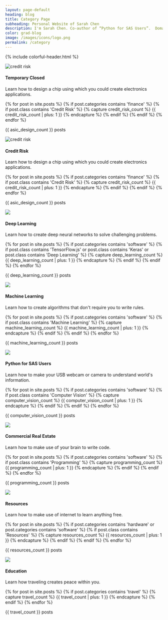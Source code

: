 ```yaml
---
layout: page-default
heading: blog
title: Category Page
subheading: Personal Website of Sarah Chen
description: I'm Sarah Chen. Co-author of “Python for SAS Users”.  Domain expert in banking and insurance (added).  Loving math and using computers to do things, and super passionate about education for youth (Mandarin Chinese, real world practical and beautiful mathematics, computer programming).
color: grad-blog
image: /images/icons/logo.png
permalink: /category
---
```


{% include colorful-header.html %}

<div class="home-container">
  <div class="home-articles">
    <div class="home-wrapper">
      <div class="gem-box">
        <div class="statistics" onclick="location.href='{{ site.baseurl }}/asic-design';">
          <img src="{{ "/images/icons/credit-risk.svg" | relative_url }}" alt="credit risk"/>
          <h4>Temporary Closed</h4>
          <p>Learn how to design a chip using which you could create electronics applications.</p>
          {% for post in site.posts %}
            {% if post.categories contains 'finance' %}
              {% if post.class contains 'Credit Risk' %}
                {% capture credit_risk_count %} {{ credit_risk_count | plus: 1 }} {% endcapture %}
              {% endif %}
            {% endif %}
          {% endfor %}
          <p class="no_of_posts">{{ asic_design_count }} posts</p>
        </div>
        <div class="credit-risk" onclick="location.href='{{ site.baseurl }}/credit-risk';">
          <img src="{{ "/images/icons/credit-risk.svg" | relative_url }}" alt="credit risk"/>
          <h4>Credit Risk</h4>
          <p>Learn how to design a chip using which you could create electronics applications.</p>
          {% for post in site.posts %}
            {% if post.categories contains 'finance' %}
              {% if post.class contains 'Credit Risk' %}
                {% capture credit_risk_count %} {{ credit_risk_count | plus: 1 }} {% endcapture %}
              {% endif %}
            {% endif %}
          {% endfor %}
          <p class="no_of_posts">{{ asic_design_count }} posts</p>
        </div>
        <div class="deep-learning" onclick="location.href='{{ site.baseurl }}/deep-learning';">
            <img src="{{ "/images/icons/deep-learning.svg" | relative_url }}" />
            <h4>Deep Learning</h4>
            <p>Learn how to create deep neural networks to solve challenging problems.</p>
            {% for post in site.posts %}
            {% if post.categories contains 'software' %}
              {% if post.class contains 'TensorFlow.js' or post.class contains 'Keras' or post.class contains 'Deep Learning' %}
                {% capture deep_learning_count %} {{ deep_learning_count | plus: 1 }} {% endcapture %}
              {% endif %}
            {% endif %}
          {% endfor %}
          <p class="no_of_posts">{{ deep_learning_count }} posts</p>
        </div>
        <div class="machine-learning" onclick="location.href='{{ site.baseurl }}/machine-learning';">
            <img src="{{ "/images/icons/machine-learning.svg" | relative_url }}" />
            <h4>Machine Learning</h4>
            <p>Learn how to create algorithms that don't require you to write rules.</p>
            {% for post in site.posts %}
            {% if post.categories contains 'software' %}
              {% if post.class contains 'Machine Learning' %}
                {% capture machine_learning_count %} {{ machine_learning_count | plus: 1 }} {% endcapture %}
              {% endif %}
            {% endif %}
          {% endfor %}
          <p class="no_of_posts">{{ machine_learning_count }} posts</p>
        </div>
        <div class="python-for-sas" onclick="location.href='{{ site.baseurl }}/python-for-sas';">
          <img src="{{ "/images/icons/python.svg" | relative_url }}"/>
          <h4>Python for SAS Users</h4>
          <p>Learn how to make your USB webcam or camera to understand world's information.</p>
          {% for post in site.posts %}
            {% if post.categories contains 'software' %}
              {% if post.class contains 'Computer Vision' %}
                {% capture computer_vision_count %} {{ computer_vision_count | plus: 1 }} {% endcapture %}
              {% endif %}
            {% endif %}
          {% endfor %}
          <p class="no_of_posts">{{ computer_vision_count }} posts</p>
        </div>
        <div class="commercial-real-estates" onclick="location.href='{{ site.baseurl }}/commercial-real-estates';">
          <img src="{{ "/images/icons/real-estate.svg" | relative_url }}"/>
          <h4>Commercial Real Estate</h4>
          <p>Learn how to make use of your brain to write code.</p>
          {% for post in site.posts %}
            {% if post.categories contains 'software' %}
              {% if post.class contains 'Programming' %}
                {% capture programming_count %} {{ programming_count | plus: 1 }} {% endcapture %}
              {% endif %}
            {% endif %}
          {% endfor %}
          <p class="no_of_posts">{{ programming_count }} posts</p>
        </div>
        <div class="resources" onclick="location.href='{{ site.baseurl }}/resources';">
          <img src="{{ "/images/icons/resources.svg" | relative_url }}" />
          <h4>Resources</h4>
          <p>Learn how to make use of internet to learn anything free.</p>
          {% for post in site.posts %}
            {% if post.categories contains 'hardware' or post.categories contains 'software' %}
              {% if post.class contains 'Resources' %}
                {% capture resources_count %} {{ resources_count | plus: 1 }} {% endcapture %}
              {% endif %}
            {% endif %}
          {% endfor %}
          <p class="no_of_posts">{{ resources_count }} posts</p>
        </div>
        <div class="education" onclick="location.href='{{ site.baseurl }}/education';">
          <img src="{{ "/images/icons/education.svg" | relative_url }}" />
          <h4>Education</h4>
          <p>Learn how traveling creates peace within you.</p>
          {% for post in site.posts %}
            {% if post.categories contains 'travel' %}
                {% capture travel_count %} {{ travel_count | plus: 1 }} {% endcapture %}
            {% endif %}
          {% endfor %}
          <p class="no_of_posts">{{ travel_count }} posts</p>
        </div>
      </div>
    </div>
  </div>
</div>